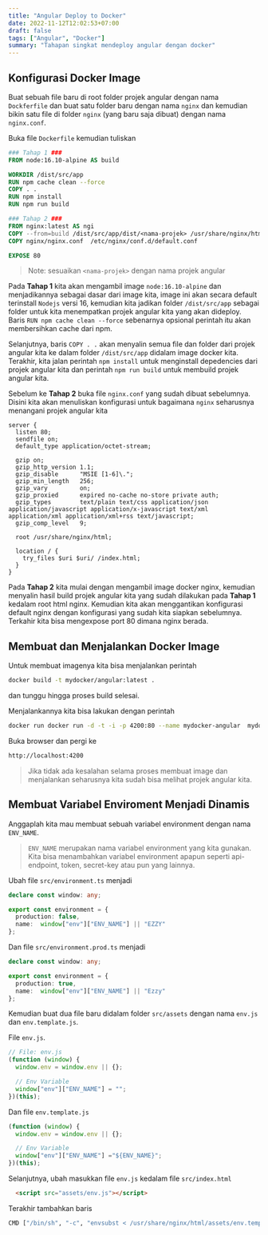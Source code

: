 ```yaml
---
title: "Angular Deploy to Docker"
date: 2022-11-12T12:02:53+07:00
draft: false
tags: ["Angular", "Docker"]
summary: "Tahapan singkat mendeploy angular dengan docker"
---
```


## Konfigurasi Docker Image

Buat sebuah file baru di root folder projek angular dengan nama `Dockferfile` dan buat satu folder baru dengan nama `nginx` dan kemudian bikin satu file di folder `nginx` (yang baru saja dibuat) dengan nama `nginx.conf`.

Buka file `Dockerfile` kemudian tuliskan

```Dockerfile
### Tahap 1 ###
FROM node:16.10-alpine AS build

WORKDIR /dist/src/app
RUN npm cache clean --force
COPY . .
RUN npm install
RUN npm run build

### Tahap 2 ###
FROM nginx:latest AS ngi
COPY --from=build /dist/src/app/dist/<nama-projek> /usr/share/nginx/html
COPY nginx/nginx.conf  /etc/nginx/conf.d/default.conf

EXPOSE 80
```

> Note: sesuaikan `<nama-projek>` dengan nama projek angular

Pada **Tahap 1** kita akan mengambil image `node:16.10-alpine` dan menjadikannya sebagai dasar dari image kita, image ini akan secara default terinstall `Nodejs` versi 16, kemudian kita jadikan folder `/dist/src/app` sebagai folder untuk kita menempatkan projek angular kita yang akan dideploy. Baris `RUN npm cache clean --force` sebenarnya opsional perintah itu akan membersihkan cache dari npm.

Selanjutnya, baris `COPY . .` akan menyalin semua file dan folder dari projek angular kita ke dalam folder `/dist/src/app` didalam image docker kita. Terakhir, kita jalan perintah `npm install` untuk menginstall depedencies dari projek angular kita dan perintah `npm run build` untuk membuild projek angular kita.

Sebelum ke **Tahap 2** buka file `nginx.conf` yang sudah dibuat sebelumnya. Disini kita akan menuliskan konfigurasi untuk bagaimana `nginx` seharusnya menangani projek angular kita

```nginx
server {
  listen 80;
  sendfile on;
  default_type application/octet-stream;

  gzip on;
  gzip_http_version 1.1;
  gzip_disable      "MSIE [1-6]\.";
  gzip_min_length   256;
  gzip_vary         on;
  gzip_proxied      expired no-cache no-store private auth;
  gzip_types        text/plain text/css application/json application/javascript application/x-javascript text/xml application/xml application/xml+rss text/javascript;
  gzip_comp_level   9;

  root /usr/share/nginx/html;

  location / {
    try_files $uri $uri/ /index.html;
  }
}
```

Pada **Tahap 2** kita mulai dengan mengambil image docker nginx, kemudian menyalin hasil build projek angular kita yang sudah dilakukan pada **Tahap 1** kedalam root html nginx. Kemudian kita akan menggantikan konfigurasi default nginx dengan konfigurasi yang sudah kita siapkan sebelumnya. Terkahir kita bisa mengexpose port 80 dimana nginx berada.

## Membuat dan Menjalankan Docker Image

Untuk membuat imagenya kita bisa menjalankan perintah

```bash
docker build -t mydocker/angular:latest .
```

dan tunggu hingga proses build selesai.

Menjalankannya kita bisa lakukan dengan perintah

```bash
docker run docker run -d -t -i -p 4200:80 --name mydocker-angular  mydocker/angular:latest
```

Buka browser dan pergi ke

```txt
http://localhost:4200
```

> Jika tidak ada kesalahan selama proses membuat image dan menjalankan seharusnya kita sudah bisa melihat projek angular kita.

## Membuat Variabel Enviroment Menjadi Dinamis

Anggaplah kita mau membuat sebuah variabel environment dengan nama `ENV_NAME`.

> `ENV_NAME` merupakan nama variabel environment yang kita gunakan. Kita bisa menambahkan variabel environment apapun seperti api-endpoint, token, secret-key atau pun yang lainnya.

Ubah file `src/environment.ts` menjadi

```ts
declare const window: any;

export const environment = {
  production: false,
  name:  window["env"]["ENV_NAME"] || "EZZY"
};
```

Dan file `src/environment.prod.ts` menjadi

```ts
declare const window: any;

export const environment = {
  production: true,
  name:  window["env"]["ENV_NAME"] || "Ezzy"
};
```

Kemudian buat dua file baru didalam folder `src/assets` dengan nama `env.js` dan `env.template.js`.

File `env.js`.

```js
// File: env.js
(function (window) {
  window.env = window.env || {};

  // Env Variable
  window["env"]["ENV_NAME"] = "";
})(this);
```

Dan file `env.template.js`

```js
(function (window) {
  window.env = window.env || {};

  // Env Variable
  window["env"]["ENV_NAME"] ="${ENV_NAME}";
})(this);
```

Selanjutnya, ubah masukkan file `env.js` kedalam file `src/index.html`

```html
  <script src="assets/env.js"></script>
```

Terakhir tambahkan baris

```bash
CMD ["/bin/sh", "-c", "envsubst < /usr/share/nginx/html/assets/env.template.js > /usr/share/nginx/html/assets/env.js && exec nginx -g 'daemon off;'"]
```
